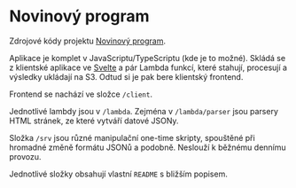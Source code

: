 # Novinový program

Zdrojové kódy projektu [Novinový program](https://www.novinovyprogram.cz/).

Aplikace je komplet v JavaScriptu/TypeScriptu (kde je to možné). Skládá se z klientské aplikace ve [Svelte](https://svelte.dev/) a pár Lambda funkcí, které stahují, procesují a výsledky ukládají na S3. Odtud si je pak bere klientský frontend.

Frontend se nachází ve složce `/client`.

Jednotlivé lambdy jsou v `/lambda`. Zejména v `/lambda/parser` jsou parsery HTML stránek, ze které vytváří datové JSONy. 

Složka `/srv` jsou různé manipulační one-time skripty, spouštěné při hromadné změně formátu JSONů a podobně. Neslouží k běžnému dennímu provozu.

Jednotlivé složky obsahují vlastní `README` s bližším popisem. 
